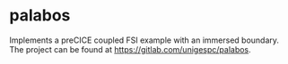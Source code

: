 # palabos

Implements a preCICE coupled FSI example with an immersed boundary. The project can be found at https://gitlab.com/unigespc/palabos. 
